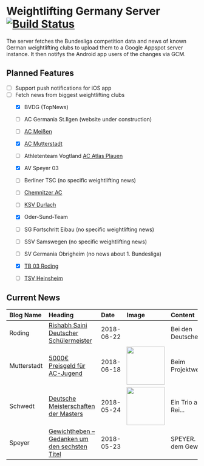 # Weightlifting Germany Server [![Build Status](https://travis-ci.org/WGierke/weightlifting_germany_server.svg?branch=master)](https://travis-ci.org/WGierke/weightlifting_germany_server)

The server fetches the Bundesliga competition data and news of known German weightlifting clubs to upload them to a Google Appspot server instance.
It then notifys the Android app users of the changes via GCM.

## Planned Features
- [ ] Support push notifications for iOS app  
- [ ] Fetch news from biggest weightlifting clubs
    - [X] BVDG (TopNews)
    - [ ] AC Germania St.Ilgen (website under construction)
    - [ ] [AC Meißen](http://www.ac-meissen.de/index.php?start=1)
    - [X] [AC Mutterstadt](http://www.ac-mutterstadt.de/index.php?start=1)
    - [ ] Athletenteam Vogtland [AC Atlas Plauen](https://acatlas.wordpress.com/)
    - [X] AV Speyer 03
    - [ ] Berliner TSC (no specific weightlifting news)
    - [ ] [Chemnitzer AC](http://chemnitzer-athletenclub.de/aktuelles/news/page/1/)
    - [ ] [KSV Durlach](http://ksvdurlach.de/news?page_n54=1)
    - [X] Oder-Sund-Team
    - [ ] SG Fortschritt Eibau (no specific weightlifting news)
    - [ ] SSV Samswegen (no specific weightlifting news)
    - [ ] SV Germania Obrigheim (no news about 1. Bundesliga)
    - [X] [TB 03 Roding](http://www.tb03-gewichtheben.de/page/1/)
    - [ ] [TSV Heinsheim](http://gewichtheben.tsv-heinsheim.de/index.php?start=1)


## Current News

| Blog Name   | Heading                                                                                                                              | Date       | Image                                                                                                                                  | Content                 |
|:------------|:-------------------------------------------------------------------------------------------------------------------------------------|:-----------|:---------------------------------------------------------------------------------------------------------------------------------------|:------------------------|
| Roding      | [Rishabh Saini Deutscher Schülermeister](https://www.tb03-gewichtheben.de/2018/06/rishabh-saini-deutscher-schuelermeister/)          | 2018-06-22 |                                                                                                                                        | Bei den Deutschen Me... |
| Mutterstadt | [5000€ Preisgeld für AC-Jugend](http://www.ac-mutterstadt.de/index.php?start=0&heading=9f1d241b6739559027914a9be4af1ecf1529272800.0) | 2018-06-18 | <img src='http://www.ac-mutterstadt.de//images/Mainz.JPG' width='100px'/>                                                              | Beim Projektwettbewe... |
| Schwedt     | [Deutsche Meisterschaften der Masters](http://gewichtheben.blauweiss65-schwedt.de/?p=7693)                                           | 2018-05-24 | <img src='http://gewichtheben.blauweiss65-schwedt.de/wp-content/uploads/2018/05/Denny-Unger-Reissen-97-kg-300x225.jpg' width='100px'/> | Ein Trio aus den Rei... |
| Speyer      | [Gewichtheben – Gedanken um den sechsten Titel](https://www.av03-speyer.de/2018/05/gewichtheben-gedanken-um-den-sechsten-titel/)     | 2018-05-23 |                                                                                                                                        | SPEYER. Nach dem Gew... |